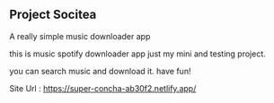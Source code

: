 ## Project Socitea

A really simple music downloader app 

this is music spotify downloader app
just my mini and testing project.

you can search music and download it.
have fun!

Site Url : https://super-concha-ab30f2.netlify.app/
